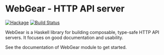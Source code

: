 # WebGear - HTTP API server

[![Hackage](https://img.shields.io/hackage/v/webgear-core)](https://hackage.haskell.org/package/webgear-core)
[![Build Status](https://img.shields.io/github/workflow/status/haskell-webgear/webgear-core/Haskell%20CI/main)](https://github.com/haskell-webgear/webgear-core/actions?query=workflow%3A%22Haskell+CI%22+branch%3Amain)

WebGear is a Haskell library for building composable, type-safe HTTP API servers. It focuses on good documentation and
usability.

See the documentation of WebGear module to get started.
